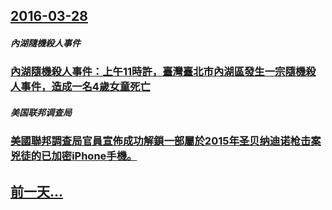 ## [2016-03-28](/zh/news/2016/03/28/index.md)

##### 內湖隨機殺人事件
### [內湖隨機殺人事件：上午11時許，臺灣臺北市內湖區發生一宗隨機殺人事件，造成一名4歲女童死亡 ](/zh/news/2016/03/28/內湖隨機殺人事件-上午11時許-臺灣臺北市內湖區發生一宗隨機殺人事件-造成一名4歲女童死亡.md)
##### 美国联邦调查局
### [美國聯邦調查局官員宣佈成功解鎖一部屬於2015年圣贝纳迪诺枪击案兇徒的已加密iPhone手機。 ](/zh/news/2016/03/28/美國聯邦調查局官員宣佈成功解鎖一部屬於2015年圣贝纳迪诺枪击案兇徒的已加密iPhone手機.md)
## [前一天...](/zh/news/2016/03/27/index.md)

